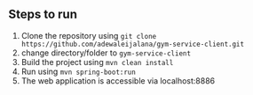 ## Steps to run

1. Clone the repository using
   `git clone https://github.com/adewaleijalana/gym-service-client.git`
2. change directory/folder to `gym-service-client`   
3. Build the project using
   `mvn clean install`
4. Run using `mvn spring-boot:run`
5. The web application is accessible via localhost:8886
